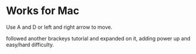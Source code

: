 # Works for Mac
Use A and D or left and right arrow to move.

followed another brackeys tutorial and expanded on it, adding power up and easy/hard difficulty.
